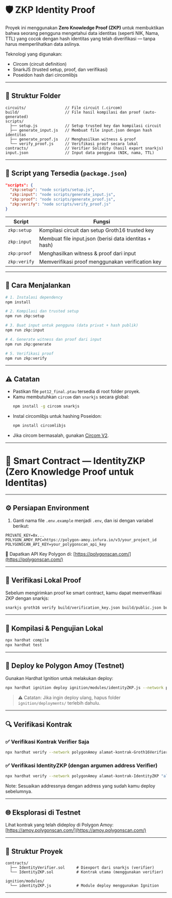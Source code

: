 
# 🛡️ ZKP Identity Proof

Proyek ini menggunakan **Zero Knowledge Proof (ZKP)** untuk membuktikan bahwa seorang pengguna mengetahui data identitas (seperti NIK, Nama, TTL) yang cocok dengan hash identitas yang telah diverifikasi — tanpa harus memperlihatkan data aslinya.

Teknologi yang digunakan:
- Circom (circuit definition)
- SnarkJS (trusted setup, proof, dan verifikasi)
- Poseidon hash dari circomlibjs

---

## 📁 Struktur Folder

```
circuits/                 // File circuit (.circom)
build/                    // File hasil kompilasi dan proof (auto-generated)
scripts/
  ├── setup.js            // Setup trusted key dan kompilasi circuit
  ├── generate_input.js   // Membuat file input.json dengan hash identitas
  ├── generate_proof.js   // Menghasilkan witness & proof
  └── verify_proof.js     // Verifikasi proof secara lokal
contracts/                // Verifier Solidity (hasil export snarkjs)
input.json                // Input data pengguna (NIK, nama, TTL)
```

---

## 📜 Script yang Tersedia (`package.json`)

```json
"scripts": {
  "zkp:setup": "node scripts/setup.js",
  "zkp:input": "node scripts/generate_input.js",
  "zkp:proof": "node scripts/generate_proof.js",
  "zkp:verify": "node scripts/verify_proof.js"
}
```

| Script | Fungsi |
|--------|--------|
| `zkp:setup` | Kompilasi circuit dan setup Groth16 trusted key |
| `zkp:input` | Membuat file input.json (berisi data identitas + hash) |
| `zkp:proof` | Menghasilkan witness & proof dari input |
| `zkp:verify` | Memverifikasi proof menggunakan verification key |

---

## 🚀 Cara Menjalankan

```bash
# 1. Instalasi dependency
npm install

# 2. Kompilasi dan trusted setup
npm run zkp:setup

# 3. Buat input untuk pengguna (data privat + hash publik)
npm run zkp:input

# 4. Generate witness dan proof dari input
npm run zkp:generate

# 5. Verifikasi proof
npm run zkp:verify
```

---

## ⚠️ Catatan
- Pastikan file `pot12_final.ptau` tersedia di root folder proyek.
- Kamu membutuhkan `circom` dan `snarkjs` secara global:
  ```bash
  npm install -g circom snarkjs
  ```
- Instal circomlibjs untuk hashing Poseidon:
  ```bash
  npm install circomlibjs
  ```
- Jika circom bermasalah, gunakan [Circom V2](https://docs.circom.io/getting-started/installation/#installing-circom).

---


# 🧾 Smart Contract — IdentityZKP (Zero Knowledge Proof untuk Identitas)
---

## ⚙️ Persiapan Environment

1. Ganti nama file `.env.example` menjadi `.env`, dan isi dengan variabel berikut:

```
PRIVATE_KEY=0x...
POLYGON_AMOY_RPC=https://polygon-amoy.infura.io/v3/your_project_id
POLYGONSCAN_API_KEY=your_polygonscan_api_key
```
📎 Dapatkan API Key Polygon di: [https://polygonscan.com/](https://polygonscan.com/)

---

## 🔎 Verifikasi Lokal Proof

Sebelum mengirimkan proof ke smart contract, kamu dapat memverifikasi ZKP dengan snarkjs:

```bash
snarkjs groth16 verify build/verification_key.json build/public.json build/proof.json
```

---

## 🔨 Kompilasi & Pengujian Lokal

```bash
npx hardhat compile
npx hardhat test
```

---

## 🚀 Deploy ke Polygon Amoy (Testnet)

Gunakan Hardhat Ignition untuk melakukan deploy:

```bash
npx hardhat ignition deploy ignition/modules/identityZKP.js --network polygonAmoy
```

> ⚠️ Catatan: Jika ingin deploy ulang, hapus folder `ignition/deployments/` terlebih dahulu.

---

## 🔍 Verifikasi Kontrak

### ✅ Verifikasi Kontrak Verifier Saja

```bash
npx hardhat verify --network polygonAmoy alamat-kontrak-Groth16Verifier
```

### ✅ Verifikasi IdentityZKP (dengan argumen address Verifier)

```bash
npx hardhat verify --network polygonAmoy alamat-kontrak-IdentityZKP "alamat-kontrak-verifier"
```
Note: Sesuaikan addressnya dengan address yang sudah kamu deploy sebelumnya.

---

## 🌐 Eksplorasi di Testnet

Lihat kontrak yang telah dideploy di Polygon Amoy:
[https://amoy.polygonscan.com/](https://amoy.polygonscan.com/)

---

## 📂 Struktur Proyek

```
contracts/
  ├── IdentityVerifier.sol     # Diexport dari snarkjs (verifier)
  └── IdentityZKP.sol          # Kontrak utama (menggunakan verifier)

ignition/modules/
  └── identityZKP.js           # Module deploy menggunakan Ignition
```

---